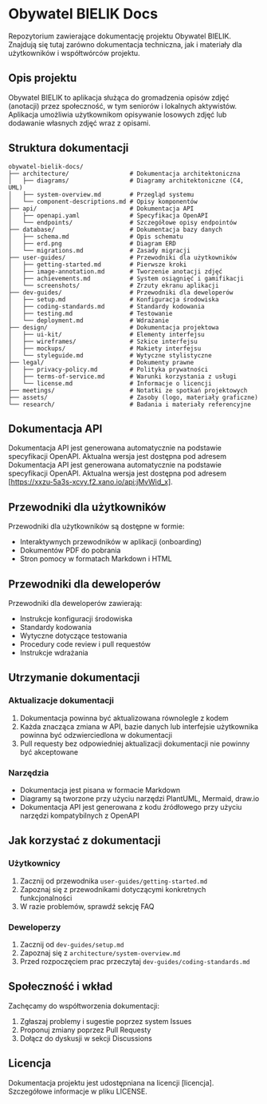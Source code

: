 # Obywatel BIELIK Docs

Repozytorium zawierające dokumentację projektu Obywatel BIELIK. Znajdują się tutaj zarówno dokumentacja techniczna, jak i materiały dla użytkowników i współtwórców projektu.

## Opis projektu

Obywatel BIELIK to aplikacja służąca do gromadzenia opisów zdjęć (anotacji) przez społeczność, w tym seniorów i lokalnych aktywistów. Aplikacja umożliwia użytkownikom opisywanie losowych zdjęć lub dodawanie własnych zdjęć wraz z opisami.

## Struktura dokumentacji

```
obywatel-bielik-docs/
├── architecture/                 # Dokumentacja architektoniczna
│   ├── diagrams/                 # Diagramy architektoniczne (C4, UML)
│   ├── system-overview.md        # Przegląd systemu
│   └── component-descriptions.md # Opisy komponentów
├── api/                          # Dokumentacja API
│   ├── openapi.yaml              # Specyfikacja OpenAPI
│   └── endpoints/                # Szczegółowe opisy endpointów
├── database/                     # Dokumentacja bazy danych
│   ├── schema.md                 # Opis schematu
│   ├── erd.png                   # Diagram ERD
│   └── migrations.md             # Zasady migracji
├── user-guides/                  # Przewodniki dla użytkowników
│   ├── getting-started.md        # Pierwsze kroki
│   ├── image-annotation.md       # Tworzenie anotacji zdjęć
│   ├── achievements.md           # System osiągnięć i gamifikacji
│   └── screenshots/              # Zrzuty ekranu aplikacji
├── dev-guides/                   # Przewodniki dla deweloperów
│   ├── setup.md                  # Konfiguracja środowiska
│   ├── coding-standards.md       # Standardy kodowania
│   ├── testing.md                # Testowanie
│   └── deployment.md             # Wdrażanie
├── design/                       # Dokumentacja projektowa
│   ├── ui-kit/                   # Elementy interfejsu
│   ├── wireframes/               # Szkice interfejsu
│   ├── mockups/                  # Makiety interfejsu
│   └── styleguide.md             # Wytyczne stylistyczne
├── legal/                        # Dokumenty prawne
│   ├── privacy-policy.md         # Polityka prywatności
│   ├── terms-of-service.md       # Warunki korzystania z usługi
│   └── license.md                # Informacje o licencji
├── meetings/                     # Notatki ze spotkań projektowych
├── assets/                       # Zasoby (logo, materiały graficzne)
└── research/                     # Badania i materiały referencyjne
```

## Dokumentacja API

Dokumentacja API jest generowana automatycznie na podstawie specyfikacji OpenAPI. Aktualna wersja jest dostępna pod adresem Dokumentacja API jest generowana automatycznie na podstawie specyfikacji OpenAPI. Aktualna wersja jest dostępna pod adresem [https://xxzu-5a3s-xcvy.f2.xano.io/api:jMvWid_x].

## Przewodniki dla użytkowników

Przewodniki dla użytkowników są dostępne w formie:
- Interaktywnych przewodników w aplikacji (onboarding)
- Dokumentów PDF do pobrania
- Stron pomocy w formatach Markdown i HTML

## Przewodniki dla deweloperów

Przewodniki dla deweloperów zawierają:
- Instrukcje konfiguracji środowiska
- Standardy kodowania
- Wytyczne dotyczące testowania
- Procedury code review i pull requestów
- Instrukcje wdrażania

## Utrzymanie dokumentacji

### Aktualizacje dokumentacji

1. Dokumentacja powinna być aktualizowana równolegle z kodem
2. Każda znacząca zmiana w API, bazie danych lub interfejsie użytkownika powinna być odzwierciedlona w dokumentacji
3. Pull requesty bez odpowiedniej aktualizacji dokumentacji nie powinny być akceptowane

### Narzędzia

- Dokumentacja jest pisana w formacie Markdown
- Diagramy są tworzone przy użyciu narzędzi PlantUML, Mermaid, draw.io
- Dokumentacja API jest generowana z kodu źródłowego przy użyciu narzędzi kompatybilnych z OpenAPI

## Jak korzystać z dokumentacji

### Użytkownicy

1. Zacznij od przewodnika `user-guides/getting-started.md`
2. Zapoznaj się z przewodnikami dotyczącymi konkretnych funkcjonalności
3. W razie problemów, sprawdź sekcję FAQ

### Deweloperzy

1. Zacznij od `dev-guides/setup.md`
2. Zapoznaj się z `architecture/system-overview.md`
3. Przed rozpoczęciem prac przeczytaj `dev-guides/coding-standards.md`

## Społeczność i wkład

Zachęcamy do współtworzenia dokumentacji:

1. Zgłaszaj problemy i sugestie poprzez system Issues
2. Proponuj zmiany poprzez Pull Requesty
3. Dołącz do dyskusji w sekcji Discussions

## Licencja

Dokumentacja projektu jest udostępniana na licencji [licencja]. Szczegółowe informacje w pliku LICENSE.
